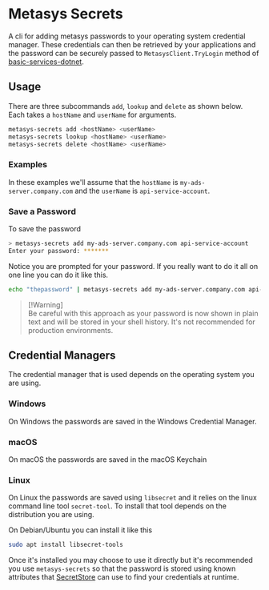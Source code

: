 # Metasys Secrets

A cli for adding metasys passwords to your operating system credential manager.
These credentials can then be retrieved by your applications and the password
can be securely passed to `MetasysClient.TryLogin` method of
[basic-services-dotnet](../README.md).

## Usage

There are three subcommands `add`, `lookup` and `delete` as shown below. Each
takes a `hostName` and `userName` for arguments.

```bash
metasys-secrets add <hostName> <userName>
metasys-secrets lookup <hostName> <userName>
metasys-secrets delete <hostName> <userName>
```

### Examples

In these examples we'll assume that the `hostName` is
`my-ads-server.company.com` and the `userName` is `api-service-account`.

### Save a Password

To save the password

```bash
> metasys-secrets add my-ads-server.company.com api-service-account
Enter your password: *******
```

Notice you are prompted for your password. If you really want to do it all on
one line you can do it like this.

```bash
echo "thepassword" | metasys-secrets add my-ads-server.company.com api-service-account
```

> [!Warning]\
> Be careful with this approach as your password is now shown in plain text and will
> be stored in your shell history. It's not recommended for production environments.

## Credential Managers

The credential manager that is used depends on the operating system you are
using.

### Windows

On Windows the passwords are saved in the Windows Credential Manager.

### macOS

On macOS the passwords are saved in the macOS Keychain

### Linux

On Linux the passwords are saved using `libsecret` and it relies on the linux
command line tool `secret-tool`. To install that tool depends on the
distribution you are using.

On Debian/Ubuntu you can install it like this

```bash
sudo apt install libsecret-tools
```

Once it's installed you may choose to use it directly but it's recommended you
use `metasys-secrets` so that the password is stored using known attributes that
[SecretStore](../MetasysServices/KeyRing/Secrets.cs) can use to find your
credentials at runtime.
